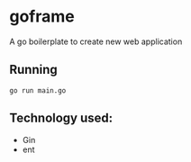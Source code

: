 # goframe

A go boilerplate to create new web application

## Running

`go run main.go`

## Technology used:

- Gin
- ent
